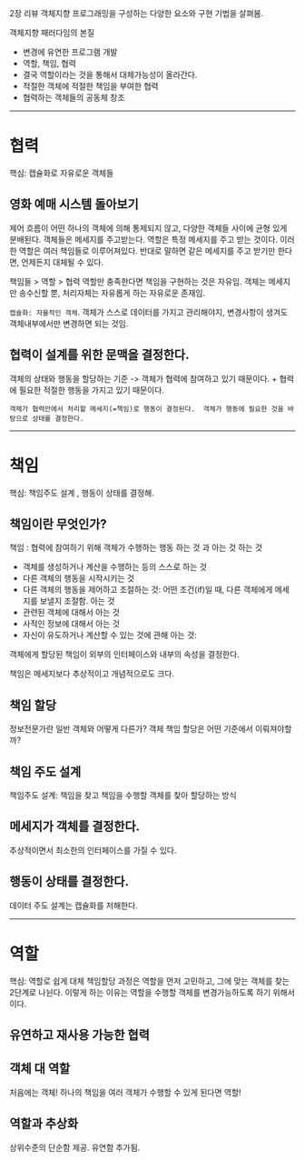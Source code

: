 2장 리뷰
객체지향 프로그래밍을 구성하는 다양한 요소와 구현 기법을 살펴봄.

객체지향 패러다임의 본질
- 변경에 유연한 프로그램 개발
- 역할, 책임, 협력
- 결국 역할이라는 것을 통해서 대체가능성이 올라간다.
- 적절한 객체에 적절한 책임을 부여한 협력
- 협력하는 객체들의 공동체 창조


---
# 협력
핵심: 캡슐화로 자유로운 객체들
## 영화 예매 시스템 돌아보기
제어 흐름이 어떤 하나의 객체에 의해 통제되지 않고, 다양한 객체들 사이에 균형 있게 분배된다.
객체들은 메세지를 주고받는다. 역할은 특정 메세지를 주고 받는 것이다.
이러한 역할은 여러 책임들로 이루어져있다.
반대로 말하면 같은 메세지를 주고 받기만 한다면, 언제든지 대체될 수 있다.

책임들 > 역할 > 협력
역할만 충족한다면 책임을 구현하는 것은 자유임.
객체는 메세지만 송수신할 뿐, 처리자체는 자유롭게 하는 자유로운 존재임.

`캡슐화: 자율적인 객체`. 객체가 스스로 데이터를 가지고 관리해야지, 변경사항이 생겨도 객체내부에서만 변경하면 되는 것임.

## 협력이 설계를 위한 문맥을 결정한다.
객체의 상태와 행동을 할당하는 기준 -> 객체가 협력에 참여하고 있기 때문이다. + 협력에 필요한 적절한 행동을 가지고 있기 때문이다.

`객체가 협력안에서 처리할 메세지(=책임)로 행동이 결정된다.  객체가 행동에 필요한 것을 바탕으로 상태를 결정한다.`

---
# 책임
핵심: 책임주도 설계 , 행동이 상태를 결정해.
## 책임이란 무엇인가?
책임 : 협력에 참여하기 위해 객체가 수행하는 행동
하는 것 과 아는 것
하는 것
- 객체를 생성하거나 계산을 수행하는 등의 스스로 하는 것
- 다른 객체의 행동을 시작시키는 것
- 다른 객체의 행동을 제어하고 조절하는 것: 어떤 조건(if)일 때, 다른 객체에게 메세지를 보낼지 조절함.
  아는 것
- 관련된 객체에 대해서 아는 것
- 사적인 정보에 대해서 아는 것
- 자신이 유도하거나 계산할 수 있는 것에 관해 아는 것:

객체에게 할당된 책임이 외부의 인터페이스와 내부의 속성을 결정한다.

책임은 메세지보다 추상적이고 개념적으로도 크다.

## 책임 할당
정보전문가란 일반 객체와 어떻게 다른가?
객체 책임 할당은 어떤 기준에서 이뤄져야할까?

## 책임 주도 설계
책임주도 설계: 책임을 찾고 책임을 수행할 객체를 찾아 할당하는 방식

## 메세지가 객체를 결정한다.
추상적이면서 최소한의 인터페이스를 가질 수 있다.

## 행동이 상태를 결정한다.
데이터 주도 설계는 캡슐화를 저해한다.

---
# 역할
핵심: 역할로 쉽게 대체
책임할당 과정은 역할을 먼저 고민하고, 그에 맞는 객체를 찾는 2단계로 나뉜다.
이렇게 하는 이유는 역할을 수행할 객체를 변경가능하도록 하기 위해서이다.
## 유연하고 재사용 가능한 협력

## 객체 대 역할
처음에는 객체!
하나의 책임을 여러 객체가 수행할 수 있게 된다면 역할!

## 역할과 추상화
상위수준의 단순함 제공. 유연함 추가됨. 